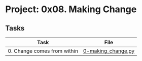 # Project: 0x08. Making Change

## Tasks

| Task | File |
| ---- | ---- |
| 0. Change comes from within | [0-making_change.py](./0-making_change.py) |